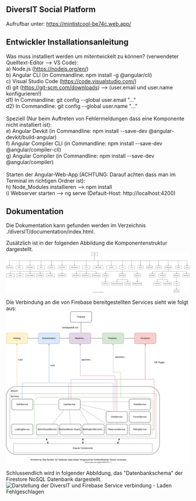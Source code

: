 ## DiversIT Social Platform

Aufrufbar unter: https://mintistcool-be74c.web.app/

## Entwickler Installationsanleitung
Was muss installiert werden um mitentwickelt zu können? (verwendeter Quelltext-Editor --> VS Code): \
a) Node.js (https://nodejs.org/en/) \
b) Angular CLI (in Commandline: npm install -g @angular/cli) \
c) Visual Studio Code (https://code.visualstudio.com/) \
d) git (https://git-scm.com/downloads) --> (user.email und user.name konfigurieren!) \
d1) In Commandline: git config --global user.email "..." \
d2) In Commandline: git config --global user.name "..." \
\
Speziell (Nur beim Auftreten von Fehlermeldungen dass eine Komponente nicht installiert ist): \
e) Angular Devkit (in Commandline: npm install --save-dev @angular-devkit/build-angular) \
f) Angular Compiler CLI (in Commandline: npm install --save-dev @angular/compiler-cli) \
g) Angular Compiler (in Commandline: npm install --save-dev @angular/compiler) \
\
Starten der Angular-Web-App (ACHTUNG: Darauf achten dass man im Terminal im richtigen Ordner ist): \
h) Node_Modules installieren --> npm install \
i) Webserver starten --> ng serve (Default-Host: http://localhost:4200)

## Dokumentation
Die Dokumentation kann gefunden werden im Verzeichnis ./diversIT/documentation/index.html.

Zusätzlich ist in der folgenden Abbildung die Komponentenstruktur dargestellt.
<img src="https://github.com/stefan-hinterhoelzl/DiversIT/blob/main/diversIT/src/assets/documentation/diversIT-Component-hierarchy.svg?raw=true" alt="Darstellung der Komponentenhierarchie - Laden Fehlgeschlagen">

Die Verbindung an die von Firebase bereitgestellten Services sieht wie folgt aus:
<img src="https://github.com/stefan-hinterhoelzl/DiversIT/blob/main/diversIT/src/assets/documentation/diversIT-firebase-service-model.svg?raw=true" alt="Darstellung der DiversIT und Firebase Service verbindung - Laden Fehlgeschlagen">

Schlussendlich wird in folgender Abbildung, das "Datenbankschema" der Firestore NoSQL Datenbank dargestellt.
<img src="https://github.com/stefan-hinterhoelzl/DiversIT/blob/main/diversIT/src/assets/documentation/firestore-schema.svg?raw=true" alt="Darstellung der DiversIT und Firebase Service verbindung - Laden Fehlgeschlagen">
